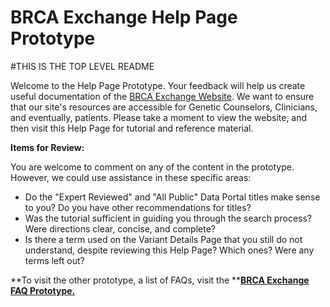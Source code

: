 # BRCA Exchange Help Page Prototype
#THIS IS THE TOP LEVEL README

Welcome to the Help Page Prototype. Your feedback will help us create useful documentation of the [BRCA Exchange Website](www.brcaexchange.org). We want to ensure that our site's resources are accessible for Genetic Counselors, Clinicians, and eventually, patients. Please take a moment to view the website, and then visit this Help Page for tutorial and reference material.

**Items for Review:**

You are welcome to comment on any of the content in the prototype. However, we could use assistance in these specific areas:

* Do the "Expert Reviewed" and "All Public" Data Portal titles make sense to you? Do you have other recommendations for titles?
* Was the tutorial sufficient in guiding you through the search process? Were directions clear, concise, and complete? 
* Is there a term used on the Variant Details Page that you still do not understand, despite reviewing this Help Page? Which ones? Were any terms left out?

**To visit the other prototype, a list of FAQs, visit the **[**BRCA Exchange FAQ Prototype.**](https://brcaexchange.gitbooks.io/faqsforgeneticcounselors/content/)

